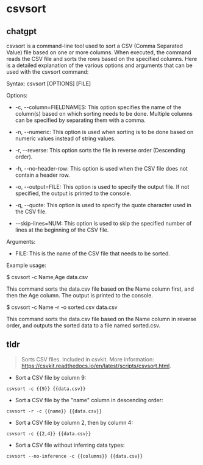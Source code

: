 # csvsort 
## chatgpt 
csvsort is a command-line tool used to sort a CSV (Comma Separated Value) file based on one or more columns. When executed, the command reads the CSV file and sorts the rows based on the specified columns. Here is a detailed explanation of the various options and arguments that can be used with the csvsort command:

Syntax: csvsort [OPTIONS] [FILE]

Options:

- -c, --column=FIELDNAMES: This option specifies the name of the column(s) based on which sorting needs to be done. Multiple columns can be specified by separating them with a comma.

- -n, --numeric: This option is used when sorting is to be done based on numeric values instead of string values.

- -r, --reverse: This option sorts the file in reverse order (Descending order).

- -h, --no-header-row: This option is used when the CSV file does not contain a header row.

- -o, --output=FILE: This option is used to specify the output file. If not specified, the output is printed to the console.

- -q, --quote: This option is used to specify the quote character used in the CSV file.

- --skip-lines=NUM: This option is used to skip the specified number of lines at the beginning of the CSV file.

Arguments:

- FILE: This is the name of the CSV file that needs to be sorted.

Example usage:

$ csvsort -c Name,Age data.csv

This command sorts the data.csv file based on the Name column first, and then the Age column. The output is printed to the console.

$ csvsort -c Name -r -o sorted.csv data.csv

This command sorts the data.csv file based on the Name column in reverse order, and outputs the sorted data to a file named sorted.csv. 

## tldr 
 
> Sorts CSV files.
> Included in csvkit.
> More information: <https://csvkit.readthedocs.io/en/latest/scripts/csvsort.html>.

- Sort a CSV file by column 9:

`csvsort -c {{9}} {{data.csv}}`

- Sort a CSV file by the "name" column in descending order:

`csvsort -r -c {{name}} {{data.csv}}`

- Sort a CSV file by column 2, then by column 4:

`csvsort -c {{2,4}} {{data.csv}}`

- Sort a CSV file without inferring data types:

`csvsort --no-inference -c {{columns}} {{data.csv}}`
